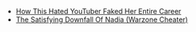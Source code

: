 - [How This Hated YouTuber Faked Her Entire Career](https://youtu.be/ym8RRJnI5Lo)
- [The Satisfying Downfall Of Nadia (Warzone Cheater)](https://youtu.be/q9PhL38FXcI)
